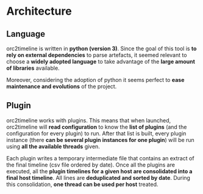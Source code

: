 # Architecture

## Language

orc2timeline is written in **python (version 3)**. Since the goal of this tool is **to rely on external dependencies** to parse artefacts, it seemed relevant to choose a **widely adopted language** to take advantage of the **large amount of libraries** available.

Moreover, considering the adoption of python it seems perfect to **ease maintenance and evolutions** of the project.

## Plugin

orc2timeline works with plugins. This means that when launched, orc2timeline will **read configuration** to know the **list of plugins** (and the configuration for every plugin) to run. After that list is built, every plugin instance (there **can be several plugin instances for one plugin**) will be run using **all the available threads** given.

Each plugin writes a temporary intermediate file that contains an extract of the final timeline (csv file ordered by date). Once all the plugins are executed, all the **plugin timelines for a given host are consolidated into a final host timeline**. All lines are **deduplicated and sorted by date**. During this consolidation, **one thread can be used per host** treated.
